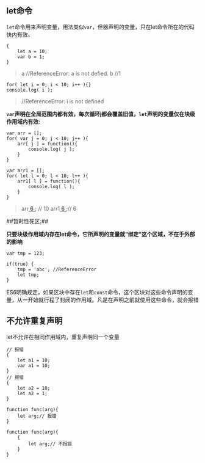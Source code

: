 ## let命令

`let`命令用来声明变量，用法类似`var`，但器声明的变量，只在let命令所在的代码快内有效。

```
{
	let a = 10;
	var b = 1;
}
```
> a //ReferenceError: a is not defied.
> b //1

```
for( let i = 0; i < 10; i++ ){}
console.log( i );
```
> //ReferenceError: i is not defined


**`var`声明在全局范围内都有效，每次循环j都会覆盖旧值，`let`声明的变量仅在块级作用域内有效:**
```
var arr = [];
for( var j = 0; j < 10; j++ ){
	arr[ j ] = function(){
		console.log( j );
	}
}

var arr1 = [];
for( let l = 0; l < 10; l++ ){
	arr1[ l ] = function(){
		console.log( l );
	}
}
```

> arr[ 6 ](); // 10
> arr1[ 6 ]();// 6

##暂时性死区:##

**只要块级作用域内存在let命令，它所声明的变量就“绑定”这个区域，不在手外部的影响**

```
var tmp = 123;

if(true) {
	tmp = 'abc'; //ReferenceError
	let tmp;
}
```
ES6明确规定，如果区块中存在`let`和`const`命令，这个区块对这些命令声明的变量，从一开始就行程了封闭的作用域。凡是在声明之前就使用这些命令，就会报错

## 不允许重复声明 ##

let不允许在相同作用域内，重复声明同一个变量
```
// 报错
{
	let a1 = 10;
	var a1 = 10;
}
// 报错
{
	let a2 = 10;
	let a2 = 1;
}

function func(arg){
	let arg;// 报错
}

function func(arg){
	{
		let arg;// 不报错
	}
}
```